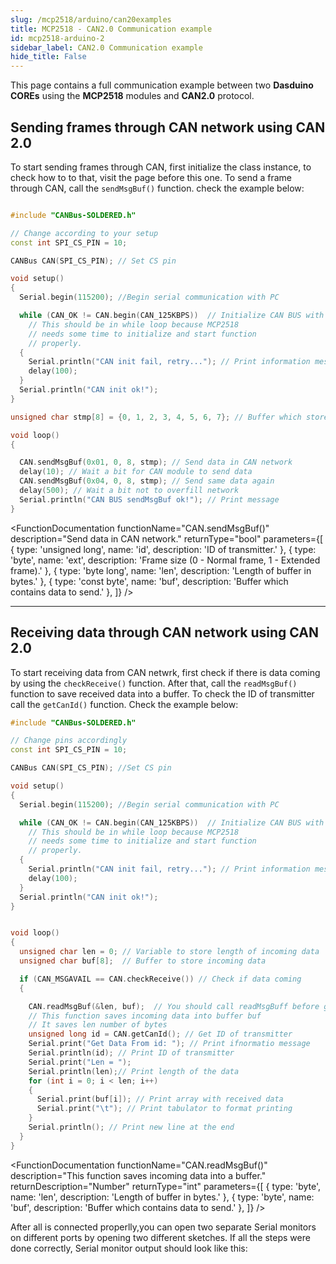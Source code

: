 ```yaml
---
slug: /mcp2518/arduino/can20examples 
title: MCP2518 - CAN2.0 Communication example
id: mcp2518-arduino-2 
sidebar_label: CAN2.0 Communication example
hide_title: False
---
```


This page contains a full communication example between two **Dasduino COREs** using the **MCP2518** modules and **CAN2.0** protocol.

## Sending frames through CAN network using CAN 2.0

To start sending frames through CAN, first initialize the class instance, to check how to to that, visit the page before this one. To send a frame through CAN, call the `sendMsgBuf()` function. check the example below:

```cpp

#include "CANBus-SOLDERED.h"

// Change according to your setup
const int SPI_CS_PIN = 10;

CANBus CAN(SPI_CS_PIN); // Set CS pin

void setup()
{
  Serial.begin(115200); //Begin serial communication with PC

  while (CAN_OK != CAN.begin(CAN_125KBPS))  // Initialize CAN BUS with baud rate of 125 kbps
    // This should be in while loop because MCP2518
    // needs some time to initialize and start function
    // properly.
  {
    Serial.println("CAN init fail, retry..."); // Print information message
    delay(100);
  }
  Serial.println("CAN init ok!");
}

unsigned char stmp[8] = {0, 1, 2, 3, 4, 5, 6, 7}; // Buffer which stores data to send

void loop()
{

  CAN.sendMsgBuf(0x01, 0, 8, stmp); // Send data in CAN network
  delay(10); // Wait a bit for CAN module to send data
  CAN.sendMsgBuf(0x04, 0, 8, stmp); // Send same data again
  delay(500); // Wait a bit not to overfill network
  Serial.println("CAN BUS sendMsgBuf ok!"); // Print message
}

```

<FunctionDocumentation
  functionName="CAN.sendMsgBuf()"
  description="Send data in CAN network."
  returnType="bool"
  parameters={[
    { type: 'unsigned long', name: 'id', description: 'ID of transmitter.' },
    { type: 'byte', name: 'ext', description: 'Frame size (0 - Normal frame, 1 - Extended frame).' },
    { type: 'byte long', name: 'len', description: 'Length of buffer in bytes.' },
    { type: 'const byte', name: 'buf', description: 'Buffer which contains data to send.' },
  ]}
/>

---

## Receiving data through CAN network using CAN 2.0

To start receiving data from CAN netwrk, first check if there is data coming by using the `checkReceive()` function. After that, call the `readMsgBuf()` function to save received data into a buffer. To check the ID of transmitter call the `getCanId()` function. Check the example below:

```cpp
#include "CANBus-SOLDERED.h"

// Change pins accordingly
const int SPI_CS_PIN = 10;

CANBus CAN(SPI_CS_PIN); //Set CS pin

void setup()
{
  Serial.begin(115200); //Begin serial communication with PC

  while (CAN_OK != CAN.begin(CAN_125KBPS))  // Initialize CAN BUS with baud rate of 125 kbps
    // This should be in while loop because MCP2518
    // needs some time to initialize and start function
    // properly.
  {
    Serial.println("CAN init fail, retry..."); // Print information message
    delay(100);
  }
  Serial.println("CAN init ok!");
}


void loop()
{
  unsigned char len = 0; // Variable to store length of incoming data
  unsigned char buf[8];  // Buffer to store incoming data

  if (CAN_MSGAVAIL == CAN.checkReceive()) // Check if data coming
  {

    CAN.readMsgBuf(&len, buf);  // You should call readMsgBuff before getCanId
    // This function saves incoming data into buffer buf
    // It saves len number of bytes
    unsigned long id = CAN.getCanId(); // Get ID of transmitter
    Serial.print("Get Data From id: "); // Print ifnormatio message
    Serial.println(id); // Print ID of transmitter
    Serial.print("Len = ");
    Serial.println(len);// Print length of the data
    for (int i = 0; i < len; i++)
    {
      Serial.print(buf[i]); // Print array with received data
      Serial.print("\t"); // Print tabulator to format printing
    }
    Serial.println(); // Print new line at the end
  }
}
```

<FunctionDocumentation
  functionName="CAN.checkReceive()"
  description="This function checks if data is comming."
  returnType="byte"
/>

<FunctionDocumentation
  functionName="CAN.readMsgBuf()"
  description="This function saves incoming data into a buffer."
  returnDescription="Number"
  returnType="int"
  parameters={[
    { type: 'byte', name: 'len', description: 'Length of buffer in bytes.' },
    { type: 'byte', name: 'buf', description: 'Buffer which contains data to send.' },
  ]}
/>

<FunctionDocumentation
  functionName="CAN.getCanId()"
  description="This function returns the ID of transmitter"
  returnType="unsigned long"
/>

After all is connected properlly,you can open two separate Serial monitors on different ports by opening two different sketches. If all the steps were done correctly, Serial monitor output should look like this:


<CenteredImage src="/img/mcp2518/CAN_send_20.png" alt="Serial monitor on sending part of communication" caption="Serial monitor on sending part of communication." />

<CenteredImage src="/img/mcp2518/CAN_receive_20.png" alt="Serial monitor on receiving part of communication" caption="Serial monitor on receiving part of communication." />
